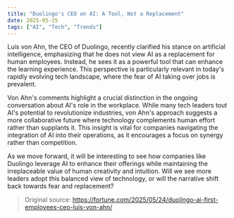 ```yaml
---
title: "Duolingo's CEO on AI: A Tool, Not a Replacement"
date: 2025-05-25
tags: ["AI", "Tech", "Trends"]
---
```


Luis von Ahn, the CEO of Duolingo, recently clarified his stance on artificial intelligence, emphasizing that he does not view AI as a replacement for human employees. Instead, he sees it as a powerful tool that can enhance the learning experience. This perspective is particularly relevant in today's rapidly evolving tech landscape, where the fear of AI taking over jobs is prevalent.

Von Ahn's comments highlight a crucial distinction in the ongoing conversation about AI's role in the workplace. While many tech leaders tout AI's potential to revolutionize industries, von Ahn's approach suggests a more collaborative future where technology complements human effort rather than supplants it. This insight is vital for companies navigating the integration of AI into their operations, as it encourages a focus on synergy rather than competition.

As we move forward, it will be interesting to see how companies like Duolingo leverage AI to enhance their offerings while maintaining the irreplaceable value of human creativity and intuition. Will we see more leaders adopt this balanced view of technology, or will the narrative shift back towards fear and replacement? 

> Original source: https://fortune.com/2025/05/24/duolingo-ai-first-employees-ceo-luis-von-ahn/